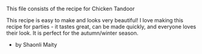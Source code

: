 This file consists of the recipe for Chicken Tandoor

This recipe is easy to make and looks very beautiful! I love making this recipe for parties - it tastes great, can be made quickly, and everyone loves their look. It is perfect for the autumn/winter season.

- by Shaonli Maity